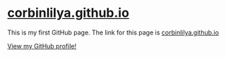 # [corbinlilya.github.io](https://corbinlilya.github.io)
This is my first GitHub page. The link for this page is [corbinlilya.github.io](https://corbinlilya.github.io)

[View my GitHub profile!](https://github.com/corbinlilya)

